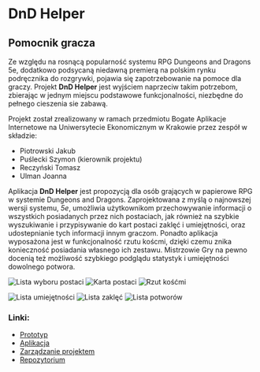 # DnD Helper
## Pomocnik gracza

Ze względu na rosnącą popularność systemu RPG Dungeons and Dragons 5e, dodatkowo podsycaną niedawną premierą na polskim rynku podręcznika do rozgrywki, pojawia się zapotrzebowanie na pomoce dla graczy. Projekt **DnD Helper** jest wyjściem naprzeciw takim potrzebom, zbierając w jednym miejscu podstawowe funkcjonalności, niezbędne do pełnego cieszenia sie zabawą.

Projekt został zrealizowany w ramach przedmiotu Bogate Aplikacje Internetowe na Uniwersytecie Ekonomicznym w Krakowie przez zespół w składzie:
* Piotrowski Jakub
* Puślecki Szymon (kierownik projektu)
* Reczyński Tomasz
* Ulman Joanna

Aplikacja **DnD Helper** jest propozycją dla osób grających w papierowe RPG w systemie Dungeons and Dragons. Zaprojektowana z myślą o najnowszej wersji systemu, *5e*, umożliwia użytkownikom przechowywanie informacji o wszystkich posiadanych przez nich postaciach, jak również na szybkie wyszukiwanie i przypisywanie do kart postaci zaklęć i umiejętności, oraz udostepnianie tych informacji innym graczom. Ponadto aplikacja wyposażona jest w funkcjonalność rzutu koścmi, dzięki czemu znika konieczność posiadania własnego ich zestawu. Mistrzowie Gry na pewno docenią też możliwość szybkiego podglądu statystyk i umiejętności dowolnego potwora.

![Lista wyboru postaci]()
![Karta postaci]()
![Rzut kośćmi]()

![Lista umiejętności]()
![Lista zaklęć]()
![Lista potworów]()

### Linki:
* [Prototyp](https://ninjamock.com/s/KRJTJDx)
* [Aplikacja](https://expo.io/@firebasednd/RMA-DnD)
* [Zarządzanie projektem](https://trello.com/b/4WO6VXvS/bai)
* [Repozytorium](https://github.com/QuelleSup/RMA-DnD)
